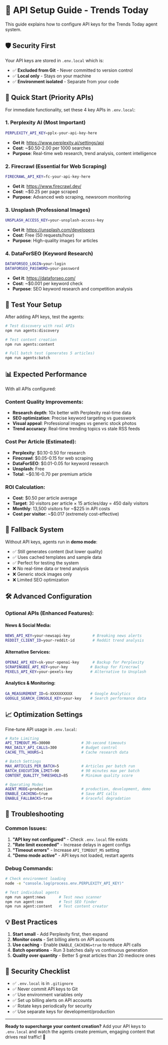 # 🔑 API Setup Guide - Trends Today

This guide explains how to configure API keys for the Trends Today agent system.

## 🛡️ Security First

Your API keys are stored in `.env.local` which is:
- ✅ **Excluded from Git** - Never committed to version control
- ✅ **Local only** - Stays on your machine
- ✅ **Environment isolated** - Separate from your code

## 🚀 Quick Start (Priority APIs)

For immediate functionality, set these 4 key APIs in `.env.local`:

### 1. Perplexity AI (Most Important)
```bash
PERPLEXITY_API_KEY=pplx-your-api-key-here
```
- **Get it**: https://www.perplexity.ai/settings/api
- **Cost**: ~$0.50-2.00 per 1000 searches
- **Purpose**: Real-time web research, trend analysis, content intelligence

### 2. Firecrawl (Essential for Web Scraping)
```bash
FIRECRAWL_API_KEY=fc-your-api-key-here
```
- **Get it**: https://www.firecrawl.dev/
- **Cost**: ~$0.25 per page scraped
- **Purpose**: Advanced web scraping, newsroom monitoring

### 3. Unsplash (Professional Images)
```bash
UNSPLASH_ACCESS_KEY=your-unsplash-access-key
```
- **Get it**: https://unsplash.com/developers
- **Cost**: Free (50 requests/hour)
- **Purpose**: High-quality images for articles

### 4. DataForSEO (Keyword Research)
```bash
DATAFORSEO_LOGIN=your-login
DATAFORSEO_PASSWORD=your-password
```
- **Get it**: https://dataforseo.com/
- **Cost**: ~$0.001 per keyword check
- **Purpose**: SEO keyword research and competition analysis

## 🧪 Test Your Setup

After adding API keys, test the agents:

```bash
# Test discovery with real APIs
npm run agents:discovery

# Test content creation
npm run agents:content

# Full batch test (generates 5 articles)
npm run agents:batch
```

## 📊 Expected Performance

With all APIs configured:

### Content Quality Improvements:
- **Research depth**: 10x better with Perplexity real-time data
- **SEO optimization**: Precise keyword targeting vs guesswork
- **Visual appeal**: Professional images vs generic stock photos
- **Trend accuracy**: Real-time trending topics vs stale RSS feeds

### Cost Per Article (Estimated):
- **Perplexity**: $0.10-0.50 for research
- **Firecrawl**: $0.05-0.15 for web scraping  
- **DataForSEO**: $0.01-0.05 for keyword research
- **Unsplash**: Free
- **Total**: ~$0.16-0.70 per premium article

### ROI Calculation:
- **Cost**: $0.50 per article average
- **Target**: 30 visitors per article × 15 articles/day = 450 daily visitors
- **Monthly**: 13,500 visitors for ~$225 in API costs
- **Cost per visitor**: ~$0.017 (extremely cost-effective)

## 🔄 Fallback System

Without API keys, agents run in **demo mode**:
- ✅ Still generates content (but lower quality)
- ✅ Uses cached templates and sample data
- ✅ Perfect for testing the system
- ❌ No real-time data or trend analysis
- ❌ Generic stock images only
- ❌ Limited SEO optimization

## 🛠️ Advanced Configuration

### Optional APIs (Enhanced Features):

#### News & Social Media:
```bash
NEWS_API_KEY=your-newsapi-key          # Breaking news alerts
REDDIT_CLIENT_ID=your-reddit-id        # Reddit trend analysis
```

#### Alternative Services:
```bash
OPENAI_API_KEY=sk-your-openai-key      # Backup for Perplexity
SCRAPINGBEE_API_KEY=your-key          # Backup for Firecrawl
PEXELS_API_KEY=your-pexels-key        # Alternative to Unsplash
```

#### Analytics & Monitoring:
```bash
GA_MEASUREMENT_ID=G-XXXXXXXXXX        # Google Analytics
GOOGLE_SEARCH_CONSOLE_KEY=your-key    # Search performance data
```

## 📈 Optimization Settings

Fine-tune API usage in `.env.local`:

```bash
# Rate Limiting
API_TIMEOUT_MS=30000              # 30-second timeouts
MAX_DAILY_API_CALLS=300           # Budget control
CACHE_TTL_HOURS=1                 # Cache research data

# Batch Settings  
MAX_ARTICLES_PER_BATCH=5          # Articles per batch run
BATCH_EXECUTION_LIMIT=90          # 90 minutes max per batch
CONTENT_QUALITY_THRESHOLD=85      # Minimum quality score

# Operating Modes
AGENT_MODE=production             # production, development, demo
ENABLE_CACHING=true               # Save API calls
ENABLE_FALLBACKS=true             # Graceful degradation
```

## 🚨 Troubleshooting

### Common Issues:

1. **"API key not configured"** - Check `.env.local` file exists
2. **"Rate limit exceeded"** - Increase delays in agent configs
3. **"Timeout errors"** - Increase `API_TIMEOUT_MS` setting
4. **"Demo mode active"** - API keys not loaded, restart agents

### Debug Commands:
```bash
# Check environment loading
node -e "console.log(process.env.PERPLEXITY_API_KEY)"

# Test individual agents
npm run agent:news      # Test news scanner
npm run agent:seo       # Test SEO finder
npm run agent:content   # Test content creator
```

## 💡 Best Practices

1. **Start small** - Add Perplexity first, then expand
2. **Monitor costs** - Set billing alerts on API accounts  
3. **Use caching** - Enable `ENABLE_CACHING=true` to reduce API calls
4. **Batch operations** - Run 3 batches daily vs continuous generation
5. **Quality over quantity** - Better 5 great articles than 20 mediocre ones

## 🔐 Security Checklist

- ✅ `.env.local` is in `.gitignore`
- ✅ Never commit API keys to Git
- ✅ Use environment variables only
- ✅ Set up billing alerts on API accounts
- ✅ Rotate keys periodically for security
- ✅ Use separate keys for development/production

---

**Ready to supercharge your content creation?** Add your API keys to `.env.local` and watch the agents create premium, engaging content that drives real traffic! 🚀